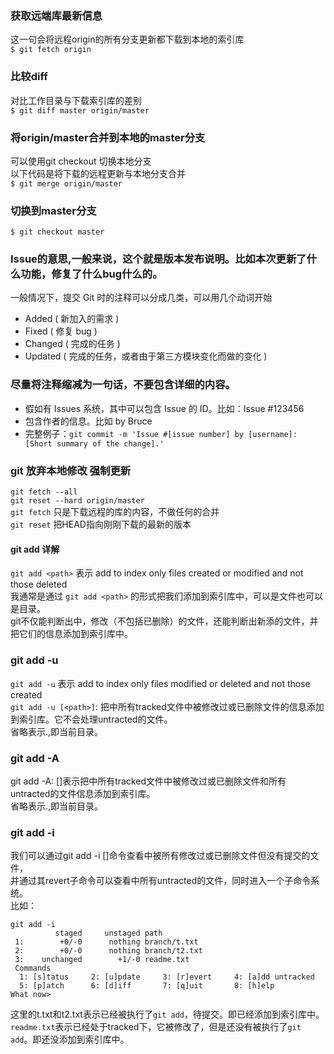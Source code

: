 ### 获取远端库最新信息
这一句会将远程origin的所有分支更新都下载到本地的索引库  
`$ git fetch origin`

### 比较diff
对比工作目录与下载索引库的差别  
`$ git diff master origin/master`

### 将origin/master合并到本地的master分支
可以使用git checkout 切换本地分支  
以下代码是将下载的远程更新与本地分支合并  
`$ git merge origin/master`


### 切换到master分支
`$ git checkout master`

### Issue的意思,一般来说，这个就是版本发布说明。比如本次更新了什么功能，修复了什么bug什么的。
一般情况下，提交 Git 时的注释可以分成几类，可以用几个动词开始  
* Added ( 新加入的需求 )
* Fixed ( 修复 bug )
* Changed ( 完成的任务 )
* Updated ( 完成的任务，或者由于第三方模块变化而做的变化 )

### 尽量将注释缩减为一句话，不要包含详细的内容。
* 假如有 Issues 系统，其中可以包含 Issue 的 ID。比如：Issue #123456
* 包含作者的信息。比如 by Bruce
* 完整例子：`git commit -m 'Issue #[issue number] by [username]: [Short summary of the change].'`

### git 放弃本地修改 强制更新
`git fetch --all`  
`git reset --hard origin/master`  
`git fetch` 只是下载远程的库的内容，不做任何的合并   
`git reset` 把HEAD指向刚刚下载的最新的版本  

#### git add 详解  
`git add <path>` 表示 add to index only files created or modified and not those deleted  
我通常是通过 `git add <path>` 的形式把我们<path>添加到索引库中，<path>可以是文件也可以是目录。  
git不仅能判断出<path>中，修改（不包括已删除）的文件，还能判断出新添的文件，并把它们的信息添加到索引库中。  
### git add -u  
`git add -u` 表示 add to index only files modified or deleted and not those created  
`git add -u [<path>]`: 把<path>中所有tracked文件中被修改过或已删除文件的信息添加到索引库。它不会处理untracted的文件。  
省略<path>表示.,即当前目录。  

### git add -A  
git add -A: [<path>]表示把<path>中所有tracked文件中被修改过或已删除文件和所有untracted的文件信息添加到索引库。  
省略<path>表示.,即当前目录。  
### git add -i  
我们可以通过git add -i [<path>]命令查看<path>中被所有修改过或已删除文件但没有提交的文件，  
并通过其revert子命令可以查看<path>中所有untracted的文件，同时进入一个子命令系统。  
比如：  
 ```
 git add -i  
           staged     unstaged path
  1:        +0/-0      nothing branch/t.txt
  2:        +0/-0      nothing branch/t2.txt
  3:    unchanged        +1/-0 readme.txt
  Commands
   1: [s]tatus     2: [u]pdate     3: [r]evert     4: [a]dd untracked
   5: [p]atch      6: [d]iff       7: [q]uit       8: [h]elp
 What now>  
 ```

这里的t.txt和t2.txt表示已经被执行了`git add`，待提交。即已经添加到索引库中。  
`readme.txt`表示已经处于tracked下，它被修改了，但是还没有被执行了`git add`。即还没添加到索引库中。  
